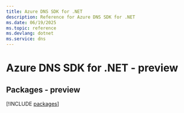 ```yaml
---
title: Azure DNS SDK for .NET
description: Reference for Azure DNS SDK for .NET
ms.date: 06/19/2025
ms.topic: reference
ms.devlang: dotnet
ms.service: dns
---
```

# Azure DNS SDK for .NET - preview
## Packages - preview
[!INCLUDE [packages](dns-index.md)]